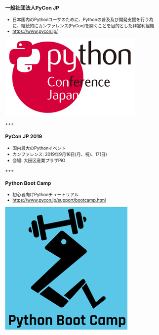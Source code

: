 ### 一般社団法人PyCon JP

* 日本国内のPythonユーザのために、Pythonの普及及び開発支援を行う為に、継続的にカンファレンス(PyCon)を開くことを目的とした非営利組織
* https://www.pycon.jp/

![PyCon JP](assets/images/pyconjp_logo.png)

+++

### PyCon JP 2019

* 国内最大のPythonイベント
* カンファレンス: 2019年9月16日(月、祝)、17(日)
* 会場: 大田区産業プラザPiO

+++

### Python Boot Camp

* 初心者向けPythonチュートリアル
* https://www.pycon.jp/support/bootcamp.html

![Python Boot Camp](assets/images/python-boot-camp-logo.png)
